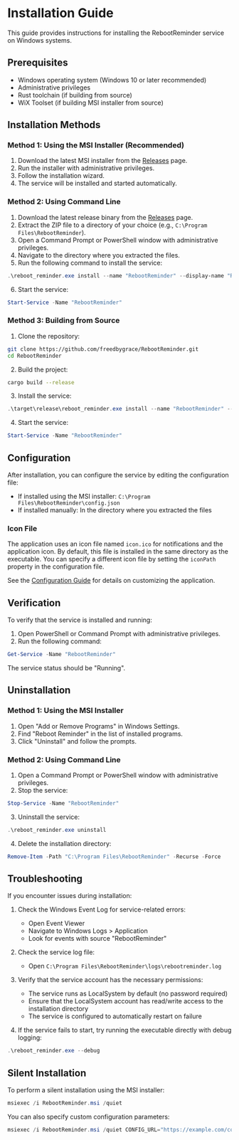 # Installation Guide

This guide provides instructions for installing the RebootReminder service on Windows systems.

## Prerequisites

- Windows operating system (Windows 10 or later recommended)
- Administrative privileges
- Rust toolchain (if building from source)
- WiX Toolset (if building MSI installer from source)

## Installation Methods

### Method 1: Using the MSI Installer (Recommended)

1. Download the latest MSI installer from the [Releases](https://github.com/freedbygrace/RebootReminder/releases) page.
2. Run the installer with administrative privileges.
3. Follow the installation wizard.
4. The service will be installed and started automatically.

### Method 2: Using Command Line

1. Download the latest release binary from the [Releases](https://github.com/freedbygrace/RebootReminder/releases) page.
2. Extract the ZIP file to a directory of your choice (e.g., `C:\Program Files\RebootReminder`).
3. Open a Command Prompt or PowerShell window with administrative privileges.
4. Navigate to the directory where you extracted the files.
5. Run the following command to install the service:

```powershell
.\reboot_reminder.exe install --name "RebootReminder" --display-name "Reboot Reminder Service" --description "Provides notifications when system reboots are necessary"
```

6. Start the service:

```powershell
Start-Service -Name "RebootReminder"
```

### Method 3: Building from Source

1. Clone the repository:

```bash
git clone https://github.com/freedbygrace/RebootReminder.git
cd RebootReminder
```

2. Build the project:

```bash
cargo build --release
```

3. Install the service:

```powershell
.\target\release\reboot_reminder.exe install --name "RebootReminder" --display-name "Reboot Reminder Service" --description "Provides notifications when system reboots are necessary"
```

4. Start the service:

```powershell
Start-Service -Name "RebootReminder"
```

## Configuration

After installation, you can configure the service by editing the configuration file:

- If installed using the MSI installer: `C:\Program Files\RebootReminder\config.json`
- If installed manually: In the directory where you extracted the files

### Icon File

The application uses an icon file named `icon.ico` for notifications and the application icon. By default, this file is installed in the same directory as the executable. You can specify a different icon file by setting the `iconPath` property in the configuration file.

See the [Configuration Guide](CONFIGURATION.md) for details on customizing the application.

## Verification

To verify that the service is installed and running:

1. Open PowerShell or Command Prompt with administrative privileges.
2. Run the following command:

```powershell
Get-Service -Name "RebootReminder"
```

The service status should be "Running".

## Uninstallation

### Method 1: Using the MSI Installer

1. Open "Add or Remove Programs" in Windows Settings.
2. Find "Reboot Reminder" in the list of installed programs.
3. Click "Uninstall" and follow the prompts.

### Method 2: Using Command Line

1. Open a Command Prompt or PowerShell window with administrative privileges.
2. Stop the service:

```powershell
Stop-Service -Name "RebootReminder"
```

3. Uninstall the service:

```powershell
.\reboot_reminder.exe uninstall
```

4. Delete the installation directory:

```powershell
Remove-Item -Path "C:\Program Files\RebootReminder" -Recurse -Force
```

## Troubleshooting

If you encounter issues during installation:

1. Check the Windows Event Log for service-related errors:
   - Open Event Viewer
   - Navigate to Windows Logs > Application
   - Look for events with source "RebootReminder"

2. Check the service log file:
   - Open `C:\Program Files\RebootReminder\logs\rebootreminder.log`

3. Verify that the service account has the necessary permissions:
   - The service runs as LocalSystem by default (no password required)
   - Ensure that the LocalSystem account has read/write access to the installation directory
   - The service is configured to automatically restart on failure

4. If the service fails to start, try running the executable directly with debug logging:

```powershell
.\reboot_reminder.exe --debug
```

## Silent Installation

To perform a silent installation using the MSI installer:

```powershell
msiexec /i RebootReminder.msi /quiet
```

You can also specify custom configuration parameters:

```powershell
msiexec /i RebootReminder.msi /quiet CONFIG_URL="https://example.com/config.json"
```
